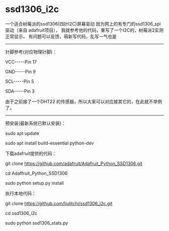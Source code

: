 # ssd1306_i2c
一个适合树莓派的ssd1306(四针I2C)屏幕驱动
因为网上的有专门的ssd1306_spi驱动（来自 adafruit项目），
我就参考他的代码，重写了一个I2C的，树莓派2实测正常显示，
有问题可以反馈，萌新写代码，乱写一气也是

-------------------

针脚参考(对应物理针脚)：

VCC-----Pin 17

GND-----Pin 9

SCL-----Pin 5

SDA-----Pin 3

由于之前接了一个DHT22 的传感器，所以大家可以对应接其它的，在此就不举例了。

--------------------


预安装(最新系统已默认安装)：

sudo apt update

sudo apt install build-essential python-dev


下载adafruit提供的代码：

git clone https://github.com/adafruit/Adafruit_Python_SSD1306.git

cd Adaffruit_Python_SSD1306

sudo python setup.py install


执行本地代码：

git clone https://github.com/liulitchi/ssd1306_i2c.git 

cd ssd1306_i2c

sudo python ssd1306_stats.py

